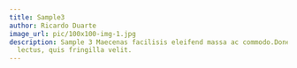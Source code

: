 ```yaml
---
title: Sample3
author: Ricardo Duarte
image_url: pic/100x100-img-1.jpg
description: Sample 3 Maecenas facilisis eleifend massa ac commodo.Donec at ullamcorper
  lectus, quis fringilla velit.
---
```


